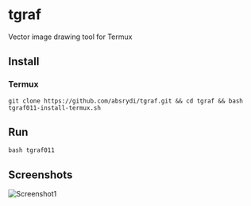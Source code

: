 # tgraf
Vector image drawing tool for Termux
## Install
### Termux
```git clone https://github.com/absrydi/tgraf.git && cd tgraf && bash tgraf011-install-termux.sh```
## Run
```bash tgraf011```
## Screenshots
![Screenshot1]()
